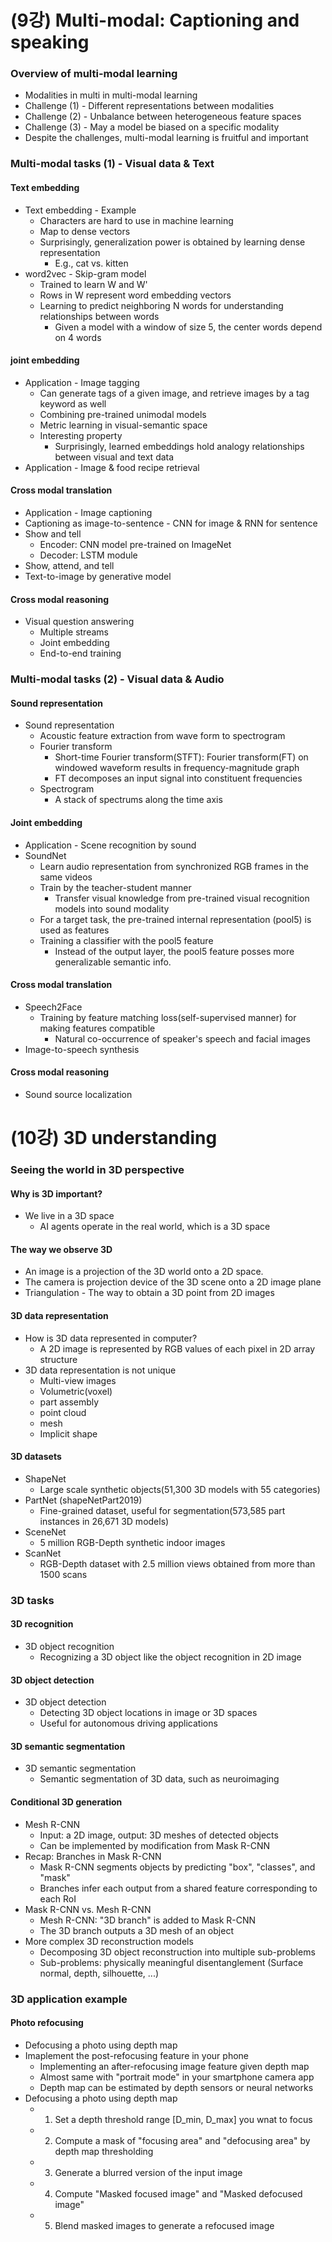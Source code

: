 # (9강) Multi-modal: Captioning and speaking
### Overview of multi-modal learning
- Modalities in multi in multi-modal learning
- Challenge (1) - Different representations between modalities
- Challenge (2) - Unbalance between heterogeneous feature spaces
- Challenge (3) - May a model be biased on a specific modality
- Despite the challenges, multi-modal learning is fruitful and important

### Multi-modal tasks (1) - Visual data & Text
#### Text embedding
- Text embedding - Example
	- Characters are hard to use in machine learning
	- Map to dense vectors
	- Surprisingly, generalization power is obtained by learning dense representation
		- E.g., cat vs. kitten
- word2vec - Skip-gram model
	- Trained to learn W and W'
	- Rows in W represent word embedding vectors
	- Learning to predict neighboring N words for understanding relationships between words
		- Given a model with a window of size 5, the center words depend on 4 words
#### joint embedding
- Application - Image tagging
	- Can generate tags of a given image, and retrieve images by a tag keyword as well
	- Combining pre-trained unimodal models
	- Metric learning in visual-semantic space
	- Interesting property
		- Surprisingly, learned embeddings hold analogy relationships between visual and text data
- Application - Image & food recipe retrieval
#### Cross modal translation
- Application - Image captioning
- Captioning as image-to-sentence - CNN for image & RNN for sentence
- Show and tell
	- Encoder: CNN model pre-trained on ImageNet
	- Decoder: LSTM module
- Show, attend, and tell
- Text-to-image by generative model
#### Cross modal reasoning
- Visual question answering 
	- Multiple streams
	- Joint embedding
	- End-to-end training
### Multi-modal tasks (2) - Visual data & Audio
#### Sound representation
- Sound representation
	- Acoustic feature extraction from wave form to spectrogram
	- Fourier transform
		- Short-time Fourier transform(STFT): Fourier transform(FT) on windowed waveform results in frequency-magnitude graph
		- FT decomposes an input signal into constituent frequencies
	- Spectrogram
		- A stack of spectrums along the time axis
#### Joint embedding
- Application - Scene recognition by sound
- SoundNet
	- Learn audio representation from synchronized RGB frames in the same videos
	- Train by the teacher-student manner
		- Transfer visual knowledge from pre-trained visual recognition models into sound modality
	- For a target task, the pre-trained internal representation (pool5) is used as features
	- Training a classifier with the pool5 feature
		- Instead of the output layer, the pool5 feature posses more generalizable semantic info.
#### Cross modal translation
- Speech2Face
	- Training by feature matching loss(self-supervised manner) for making features compatible
		- Natural co-occurrence of speaker's speech and facial images
- Image-to-speech synthesis
#### Cross modal reasoning
- Sound source localization

# (10강) 3D understanding
### Seeing the world in 3D perspective
#### Why is 3D important?
- We live in a 3D space
	- AI agents operate in the real world, which is a 3D space
#### The way we observe 3D
- An image is a projection of the 3D world onto a 2D space.
- The camera is projection device of the 3D scene onto a 2D image plane
- Triangulation - The way to obtain a 3D point from 2D images
#### 3D data representation
- How is 3D data represented in computer?
	- A 2D image is represented by RGB values of each pixel in 2D array structure
- 3D data representation is not unique
	- Multi-view images
	- Volumetric(voxel)
	- part assembly
	- point cloud
	- mesh
	- Implicit shape
#### 3D datasets
- ShapeNet
	- Large scale synthetic objects(51,300 3D models with 55 categories)
- PartNet (shapeNetPart2019)
	- Fine-grained dataset, useful for segmentation(573,585 part instances in 26,671 3D models)
- SceneNet
	- 5 million RGB-Depth synthetic indoor images
- ScanNet
	- RGB-Depth dataset with 2.5 million views obtained from more than 1500 scans
### 3D tasks
#### 3D recognition
- 3D object recognition
	- Recognizing a 3D object like the object recognition in 2D image
#### 3D object detection
- 3D object detection
	- Detecting 3D object locations in image or 3D spaces
	- Useful for autonomous driving applications
#### 3D semantic segmentation
- 3D semantic segmentation
	- Semantic segmentation of 3D data, such as neuroimaging
#### Conditional 3D generation
- Mesh R-CNN
	- Input: a 2D image, output: 3D meshes of detected objects
	- Can be implemented by modification from Mask R-CNN
- Recap: Branches in Mask R-CNN
	- Mask R-CNN segments objects by predicting "box", "classes", and "mask"
	- Branches infer each output from a shared feature corresponding to each RoI
- Mask R-CNN vs. Mesh R-CNN
	- Mesh R-CNN: "3D branch" is added to Mask R-CNN
	- The 3D branch outputs a 3D mesh of an object
- More complex 3D reconstruction models
	- Decomposing 3D object reconstruction into multiple sub-problems
	- Sub-problems: physically meaningful disentanglement (Surface normal, depth, silhouette, ...)
### 3D application example
#### Photo refocusing
- Defocusing a photo using depth map
- Imaplement the post-refocusing feature in your phone
	- Implementing an after-refocusing image feature given depth map
	- Almost same with "portrait mode" in your smartphone camera app
	- Depth map can be estimated by depth sensors or neural networks
- Defocusing a photo using depth map
	- 1. Set a depth threshold range [D_min, D_max] you wnat to focus
	- 2. Compute a mask of "focusing area" and "defocusing area" by depth map thresholding
	- 3. Generate a blurred version of the input image
	- 4. Compute "Masked focused image" and "Masked defocused image"
	- 5. Blend masked images to generate a refocused image